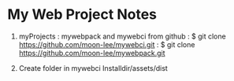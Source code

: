 # My Web Project Notes

1. myProjects : mywebpack and mywebci from github
    : $ git clone https://github.com/moon-lee/mywebci.git
    : $ git clone https://github.com/moon-lee/mywebpack.git

2. Create folder in mywebci
    Installdir/assets/dist
